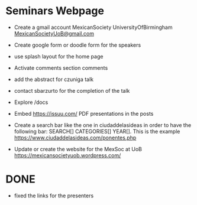 

# Seminars Webpage


*  Create a gmail account
MexicanSociety
UniversityOfBirmingham
MexicanSocietyUoB@gmail.com



* Create google form or doodle form for the speakers

* use splash layout for the home page

* Activate comments section comments



* add the abstract for czuniga talk
* contact sbarzurto for the completion of the talk


*  Explore /docs

* Embed https://issuu.com/ PDF presentations in the posts



* Create a search bar like the one in ciudaddelasideas in order to have the following
bar: SEARCH[]  CATEGORIES[] YEAR[]. This is the example https://www.ciudaddelasideas.com/ponentes.php

* Update or create  the website for the MexSoc at UoB https://mexicansocietyuob.wordpress.com/




# DONE


* fixed the links for the presenters
